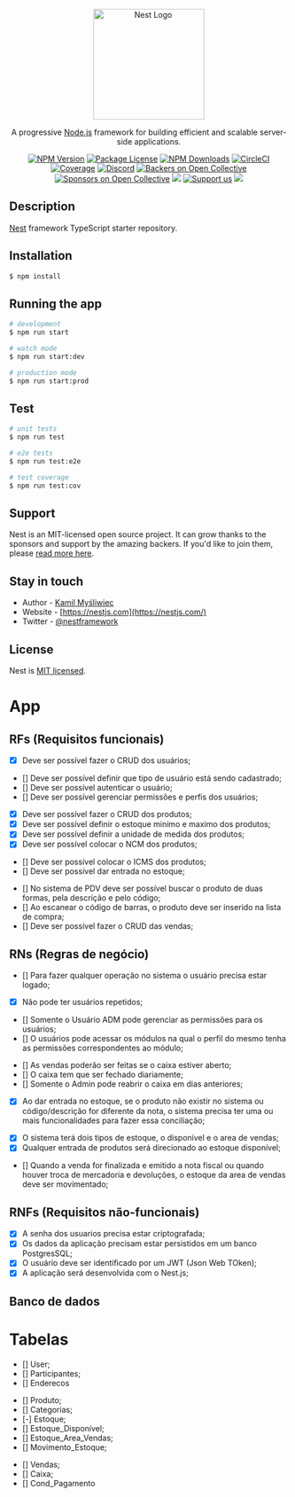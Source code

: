 <p align="center">
  <a href="http://nestjs.com/" target="blank"><img src="https://nestjs.com/img/logo-small.svg" width="200" alt="Nest Logo" /></a>
</p>

[circleci-image]: https://img.shields.io/circleci/build/github/nestjs/nest/master?token=abc123def456
[circleci-url]: https://circleci.com/gh/nestjs/nest

  <p align="center">A progressive <a href="http://nodejs.org" target="_blank">Node.js</a> framework for building efficient and scalable server-side applications.</p>
    <p align="center">
<a href="https://www.npmjs.com/~nestjscore" target="_blank"><img src="https://img.shields.io/npm/v/@nestjs/core.svg" alt="NPM Version" /></a>
<a href="https://www.npmjs.com/~nestjscore" target="_blank"><img src="https://img.shields.io/npm/l/@nestjs/core.svg" alt="Package License" /></a>
<a href="https://www.npmjs.com/~nestjscore" target="_blank"><img src="https://img.shields.io/npm/dm/@nestjs/common.svg" alt="NPM Downloads" /></a>
<a href="https://circleci.com/gh/nestjs/nest" target="_blank"><img src="https://img.shields.io/circleci/build/github/nestjs/nest/master" alt="CircleCI" /></a>
<a href="https://coveralls.io/github/nestjs/nest?branch=master" target="_blank"><img src="https://coveralls.io/repos/github/nestjs/nest/badge.svg?branch=master#9" alt="Coverage" /></a>
<a href="https://discord.gg/G7Qnnhy" target="_blank"><img src="https://img.shields.io/badge/discord-online-brightgreen.svg" alt="Discord"/></a>
<a href="https://opencollective.com/nest#backer" target="_blank"><img src="https://opencollective.com/nest/backers/badge.svg" alt="Backers on Open Collective" /></a>
<a href="https://opencollective.com/nest#sponsor" target="_blank"><img src="https://opencollective.com/nest/sponsors/badge.svg" alt="Sponsors on Open Collective" /></a>
  <a href="https://paypal.me/kamilmysliwiec" target="_blank"><img src="https://img.shields.io/badge/Donate-PayPal-ff3f59.svg"/></a>
    <a href="https://opencollective.com/nest#sponsor"  target="_blank"><img src="https://img.shields.io/badge/Support%20us-Open%20Collective-41B883.svg" alt="Support us"></a>
  <a href="https://twitter.com/nestframework" target="_blank"><img src="https://img.shields.io/twitter/follow/nestframework.svg?style=social&label=Follow"></a>
</p>
  <!--[![Backers on Open Collective](https://opencollective.com/nest/backers/badge.svg)](https://opencollective.com/nest#backer)
  [![Sponsors on Open Collective](https://opencollective.com/nest/sponsors/badge.svg)](https://opencollective.com/nest#sponsor)-->

## Description

[Nest](https://github.com/nestjs/nest) framework TypeScript starter repository.

## Installation

```bash
$ npm install
```

## Running the app

```bash
# development
$ npm run start

# watch mode
$ npm run start:dev

# production mode
$ npm run start:prod
```

## Test

```bash
# unit tests
$ npm run test

# e2e tests
$ npm run test:e2e

# test coverage
$ npm run test:cov
```

## Support

Nest is an MIT-licensed open source project. It can grow thanks to the sponsors and support by the amazing backers. If you'd like to join them, please [read more here](https://docs.nestjs.com/support).

## Stay in touch

- Author - [Kamil Myśliwiec](https://kamilmysliwiec.com)
- Website - [https://nestjs.com](https://nestjs.com/)
- Twitter - [@nestframework](https://twitter.com/nestframework)

## License

Nest is [MIT licensed](LICENSE).

# App

<!-- Os requisitos funcionais dizem o que o usuário pode fazer dentro da nossa aplicação -->
## RFs (Requisitos funcionais)

<!-- Usuários-->
- [x] Deve ser possível fazer o CRUD dos usuários;
- [] Deve ser possível definir que tipo de usuário está sendo cadastrado;
- [] Deve ser possível autenticar o usuário;
- [] Deve ser possível gerenciar permissões e perfis dos usuários; 

<!--Produtos -->
- [x] Deve ser possível fazer o CRUD dos produtos;
- [x] Deve ser possível definir o estoque minímo e maximo dos produtos;
- [x] Deve ser possível definir a unidade de medida dos produtos;
- [x] Deve ser possível colocar o NCM dos produtos;
- [] Deve ser possível colocar o ICMS dos produtos;
- [] Deve ser possível dar entrada no estoque;

<!-- Vendas -->
- [] No sistema de PDV deve ser possível buscar o produto de duas formas, pela descrição e pelo código;
- [] Ao escanear o código de barras, o produto deve ser inserido na lista de compra;
- [] Deve ser possível fazer o CRUD das vendas;


<!-- As regras de negócio também diz o que o usário pode fazer na nossa aplicação, mas com algumas regras, por exemplo, o usuário só pode editar os dados que ele criou. -->
## RNs (Regras de negócio)

- [] Para fazer qualquer operação no sistema o usuário precisa estar logado;

<!-- Usuarios -->
- [x] Não pode ter usuários repetidos;
- [] Somente o Usuário ADM pode gerenciar as permissões para os usuários;
- [] O usuários pode acessar os módulos na qual o perfil do mesmo tenha as permissões correspondentes ao módulo;

<!-- Vendas -->
- [] As vendas poderão ser feitas se o caixa estiver aberto;
- [] O caixa tem que ser fechado diariamente;
- [] Somente o Admin pode reabrir o caixa em dias anteriores;

<!-- Produtos -->
- [x] Ao dar entrada no estoque, se o produto não existir no sistema ou código/descrição for diferente da nota, o sistema precisa ter uma ou mais funcionalidades para fazer essa conciliação;

<!-- Estoque -->
- [x] O sistema terá dois tipos de estoque, o disponível e o area de vendas;
- [x] Qualquer entrada de produtos será direcionado ao estoque disponível;
- [] Quando a venda for finalizada e emitido a nota fiscal ou quando houver troca de mercadoria e devoluções, o estoque da area de vendas deve ser movimentado;


<!-- O requisitos não-funcionais envolve mais a parte técnica da aplicação, como , qual Banco de dados usar, quais tecnologias usar, quais métodos ou mediadas utilizar. -->
## RNFs (Requisitos não-funcionais)

- [x] A senha dos usuarios precisa estar criptografada;
- [x] Os dados da aplicação precisam estar persistidos em um banco PostgresSQL;
- [x] O usuário deve ser identificado por um JWT (Json Web TOken);
- [x] A aplicação será desenvolvida com o Nest.js;

## Banco de dados
# Tabelas
- [] User;
- [] Participantes;
- [] Enderecos

<!-- Produtos/Estoque -->
- [] Produto;
- [] Categorias;
- [-] Estoque;
- [] Estoque_Disponível;
- [] Estoque_Area_Vendas;
- [] Movimento_Estoque;

<!-- Vendas/Financeiro -->
- [] Vendas;
- [] Caixa;
- [] Cond_Pagamento

